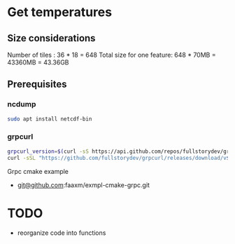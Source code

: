 # Get temperatures

## Size considerations

Number of tiles : 36 * 18 = 648
Total size for one feature: 648 * 70MB = 43360MB = 43.36GB

## Prerequisites

### ncdump

```sh
sudo apt install netcdf-bin
```

### grpcurl

```sh
grpcurl_version=$(curl -sS https://api.github.com/repos/fullstorydev/grpcurl/tags | jq .[0].name | tr -d 'v"')
curl -sSL "https://github.com/fullstorydev/grpcurl/releases/download/v${grpcurl_version}/grpcurl_${grpcurl_version}_linux_x86_64.tar.gz" | sudo tar -xz -C /usr/local/bin
```

Grpc cmake example

 * git@github.com:faaxm/exmpl-cmake-grpc.git


# TODO

 * reorganize code into functions

